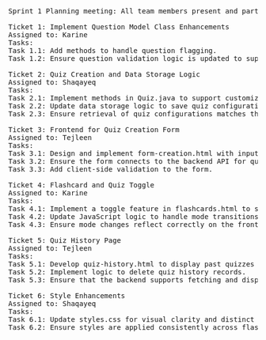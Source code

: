 <pre>
Sprint 1 Planning meeting: All team members present and participated

Ticket 1: Implement Question Model Class Enhancements
Assigned to: Karine
Tasks:
Task 1.1: Add methods to handle question flagging.
Task 1.2: Ensure question validation logic is updated to support quiz flagging.

Ticket 2: Quiz Creation and Data Storage Logic
Assigned to: Shaqayeq
Tasks:
Task 2.1: Implement methods in Quiz.java to support customizable quiz settings like timers.
Task 2.2: Update data storage logic to save quiz configurations in JSON.
Task 2.3: Ensure retrieval of quiz configurations matches the updated structure.

Ticket 3: Frontend for Quiz Creation Form
Assigned to: Tejleen
Tasks:
Task 3.1: Design and implement form-creation.html with input fields for quiz titles, descriptions, and questions.
Task 3.2: Ensure the form connects to the backend API for quiz creation.
Task 3.3: Add client-side validation to the form.

Ticket 4: Flashcard and Quiz Toggle
Assigned to: Karine
Tasks:
Task 4.1: Implement a toggle feature in flashcards.html to switch between flashcard mode and quiz mode.
Task 4.2: Update JavaScript logic to handle mode transitions.
Task 4.3: Ensure mode changes reflect correctly on the frontend with appropriate CSS styles.

Ticket 5: Quiz History Page
Assigned to: Tejleen
Tasks:
Task 5.1: Develop quiz-history.html to display past quizzes and flagged questions.
Task 5.2: Implement logic to delete quiz history records.
Task 5.3: Ensure that the backend supports fetching and displaying quiz history.

Ticket 6: Style Enhancements
Assigned to: Shaqayeq
Tasks:
Task 6.1: Update styles.css for visual clarity and distinct feedback messages.
Task 6.2: Ensure styles are applied consistently across flashcards.html, form-creation.html, and quiz-history.html.
</pre>
